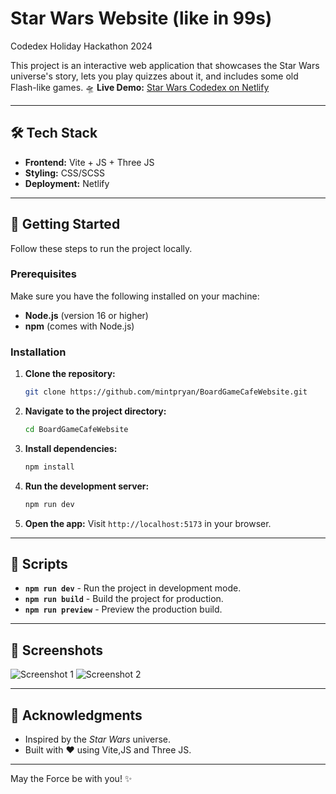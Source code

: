 # Star Wars Website (like in 99s)
Codedex Holiday Hackathon 2024

This project is an interactive web application that showcases the Star Wars universe's story, lets you play quizzes about it, and includes some old Flash-like games.
🛸 **Live Demo:** [Star Wars Codedex on Netlify](https://star-wars-codedex.netlify.app/)

---

## 🛠️ Tech Stack

- **Frontend:** Vite + JS + Three JS
- **Styling:** CSS/SCSS
- **Deployment:** Netlify

---

## 🚀 Getting Started

Follow these steps to run the project locally.

### Prerequisites

Make sure you have the following installed on your machine:

- **Node.js** (version 16 or higher)
- **npm** (comes with Node.js)

### Installation

1. **Clone the repository:**
   ```bash
   git clone https://github.com/mintpryan/BoardGameCafeWebsite.git
   ```

2. **Navigate to the project directory:**
   ```bash
   cd BoardGameCafeWebsite
   ```

3. **Install dependencies:**
   ```bash
   npm install
   ```

4. **Run the development server:**
   ```bash
   npm run dev
   ```

5. **Open the app:**
   Visit `http://localhost:5173` in your browser.

---

## 📝 Scripts

- **`npm run dev`** - Run the project in development mode.
- **`npm run build`** - Build the project for production.
- **`npm run preview`** - Preview the production build.

---

## 📸 Screenshots

![Screenshot 1](link-to-screenshot-1.png)
![Screenshot 2](link-to-screenshot-2.png)

---

## 🌟 Acknowledgments

- Inspired by the *Star Wars* universe.
- Built with ❤️ using Vite,JS and Three JS.

---

May the Force be with you! ✨
